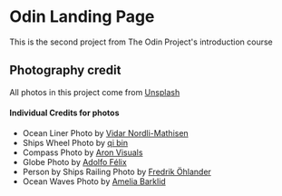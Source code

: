 # Odin Landing Page
This is the second project from The Odin Project's introduction course

## Photography credit
All photos in this project come from [Unsplash](https://unsplash.com)

#### Individual Credits for photos
* Ocean Liner Photo by <a href="https://unsplash.com/@vidarnm?utm_source=unsplash&utm_medium=referral&utm_content=creditCopyText">Vidar Nordli-Mathisen</a>
* Ships Wheel Photo by <a href="https://unsplash.com/@chenpitu?utm_source=unsplash&utm_medium=referral&utm_content=creditCopyText">qi bin</a>
* Compass Photo by <a href="https://unsplash.com/@aronvisuals?utm_source=unsplash&utm_medium=referral&utm_content=creditCopyText">Aron Visuals</a>
* Globe Photo by <a href="https://unsplash.com/@adolfofelix?utm_source=unsplash&utm_medium=referral&utm_content=creditCopyText">Adolfo Félix</a>
* Person by Ships Railing Photo by <a href="https://unsplash.com/@fredrikohlander?utm_source=unsplash&utm_medium=referral&utm_content=creditCopyText">Fredrik Öhlander</a>
* Ocean Waves Photo by <a href="https://unsplash.com/@ameliabarklid?utm_source=unsplash&utm_medium=referral&utm_content=creditCopyText">Amelia Barklid</a>